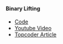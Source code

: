#### Binary Lifting
  * [Code](https://github.com/SanjayYr/coding/blob/master/BinaryLifting.java)
  * [Youtube Video](https://www.youtube.com/watch?v=w56Qe5wEr2I)
  * [Topcoder Article](https://www.topcoder.com/community/competitive-programming/tutorials/range-minimum-query-and-lowest-common-ancestor/#Lowest%20Common%20Ancestor%20(LCA))
